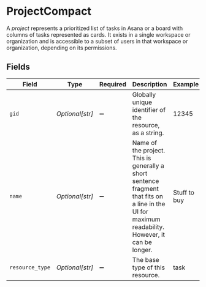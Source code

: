 # ProjectCompact

A *project* represents a prioritized list of tasks in Asana or a board with columns of tasks represented as cards. It exists in a single workspace or organization and is accessible to a subset of users in that workspace or organization, depending on its permissions.


## Fields

| Field                                                                                                                                              | Type                                                                                                                                               | Required                                                                                                                                           | Description                                                                                                                                        | Example                                                                                                                                            |
| -------------------------------------------------------------------------------------------------------------------------------------------------- | -------------------------------------------------------------------------------------------------------------------------------------------------- | -------------------------------------------------------------------------------------------------------------------------------------------------- | -------------------------------------------------------------------------------------------------------------------------------------------------- | -------------------------------------------------------------------------------------------------------------------------------------------------- |
| `gid`                                                                                                                                              | *Optional[str]*                                                                                                                                    | :heavy_minus_sign:                                                                                                                                 | Globally unique identifier of the resource, as a string.                                                                                           | 12345                                                                                                                                              |
| `name`                                                                                                                                             | *Optional[str]*                                                                                                                                    | :heavy_minus_sign:                                                                                                                                 | Name of the project. This is generally a short sentence fragment that fits on a line in the UI for maximum readability. However, it can be longer. | Stuff to buy                                                                                                                                       |
| `resource_type`                                                                                                                                    | *Optional[str]*                                                                                                                                    | :heavy_minus_sign:                                                                                                                                 | The base type of this resource.                                                                                                                    | task                                                                                                                                               |